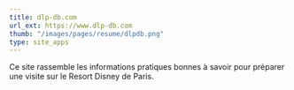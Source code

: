 ```yaml
---
title: dlp-db.com
url_ext: https://www.dlp-db.com
thumb: "/images/pages/resume/dlpdb.png"
type: site_apps
---
```


Ce site rassemble les informations pratiques bonnes à savoir pour préparer une visite sur le Resort Disney de Paris.

